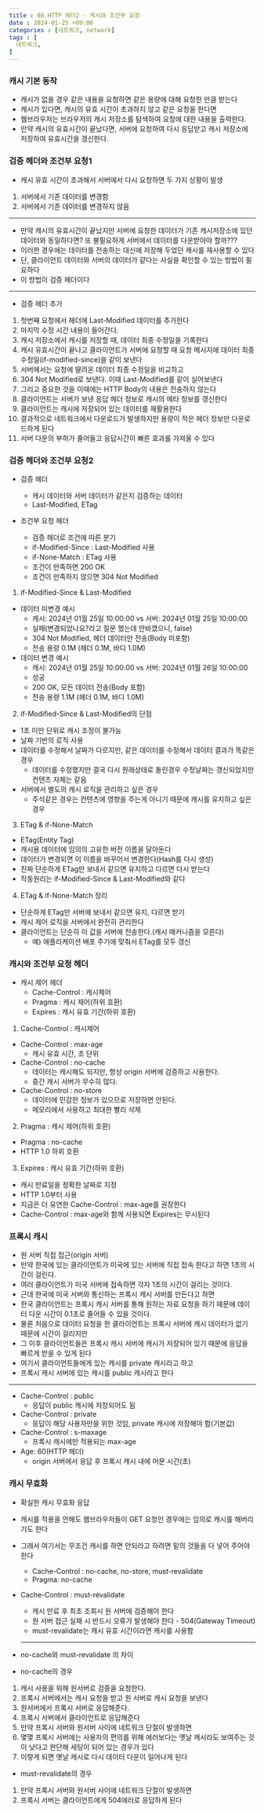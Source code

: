 ```yaml
---
title : 08.HTTP 헤더2 - 캐시와 조건부 요청
date : 2024-01-25 +09:00
categories : [네트워크, network]
tags : [
  네트워크,
]
---
```

<!-- ![](/assets/img/Spring/aaaa.png){:style="border:1px solid #eaeaea; border-radius: 7px; padding: 0px;" } -->
<!-- ![](/assets/img/Performance Test/1-1.png){:style="width:1000px" } -->

### 캐시 기본 동작
- 캐시가 없을 경우 같은 내용을 요청하면 같은 용량에 대해 요청한 만큼 받는다
- 캐시가 있다면, 캐시의 유효 시간이 초과하지 않고 같은 요청을 한다면
- 웹브라우저는 브라우저의 캐시 저장소를 탐색하여 요청에 대한 내용을 출력한다.
- 만약 캐시의 유효시간이 끝났다면, 서버에 요청하여 다시 응답받고 캐시 저장소에 저장하여 유효시간을 갱신한다.

### 검증 헤더와 조건부 요청1
- 캐시 유효 시간이 초과해서 서버에서 다시 요청하면 두 가지 상황이 발생
1. 서버에서 기존 데이터를 변경함
2. 서버에서 기존 데이터를 변경하지 않음

<hr>

- 만약 캐시의 유효시간이 끝났지만 서버에 요청한 데이터가 기존 캐시저장소에 있던 데이터와 동일하다면? 또 불필요하게 서버에서 데이터를 다운받아야 할까???
- 이러한 경우에는 데이터를 전송하는 대신에 저장해 두었던 캐시를 재사용할 수 있다
- 단, 클라이언트 데이터와 서버의 데이터가 같다는 사실을 확인할 수 있는 방법이 필요하다
- 이 방법이 검증 헤더이다

<hr>

- 검증 헤더 추가
1. 첫번째 요청에서 헤더에 Last-Modified 데이터를 추가한다
2. 마지막 수정 시간 내용이 들어간다.
3. 캐시 저장소에서 캐시를 저장할 때, 데이터 최종 수정일을 기록한다
4. 캐시 유효시간이 끝나고 클라이언트가 서버에 요청할 때 요청 메시지에 데이터 최종 수정일(if-modified-since)을 같이 보낸다
5. 서버에서는 요청에 딸려온 데이터 최종 수정일을 비교하고 
6. 304 Not Modified로 보낸다. 이때 Last-Modified를 같이 실어보낸다
7. 그리고 중요한 것을 이때에는 HTTP Body의 내용은 전송하지 않는다
8. 클라이언트는 서버가 보낸 응답 헤더 정보로 캐시의 메타 정보를 갱신한다
9. 클라이언트는 캐시에 저장되어 있는 데이터를 재활용한다
10. 결과적으로 네트워크에서 다운로드가 발생하지만 용량이 적은 헤더 정보만 다운로드하게 된다
11. 서버 다운의 부하가 줄어들고 응답시간이 빠른 효과를 가져올 수 있다

### 검증 헤더와 조건부 요청2
- 검증 헤더
  - 캐시 데이터와 서버 데이터가 같은지 검증하는 데이터
  - Last-Modified, ETag

- 조건부 요청 헤더
  - 검증 헤더로 조건에 따른 분기
  - if-Modified-Since : Last-Modified 사용
  - if-None-Match : ETag 사용
  - 조건이 만족하면 200 OK
  - 조건이 만족하지 않으면 304 Not Modified

1. if-Modified-Since & Last-Modified
- 데이터 미변경 예시
  - 캐시: 2024년 01월 25일 10:00:00 vs 서버: 2024년 01월 25일 10:00:00
  - 실패(변경되었나요?라고 질문 했는데 안바꼈으니, false)
  - 304 Not Modified, 헤더 데이터만 전송(Body 미포함)
  - 전송 용량 0.1M (헤더 0.1M, 바디 1.0M)
- 데이터 변경 예시
  - 캐시: 2024년 01월 25일 10:00:00 vs 서버: 2024년 01월 26일 10:00:00
  - 성공
  - 200 OK, 모든 데이터 전송(Body 포함)
  - 전송 용량 1.1M (헤더 0.1M, 바디 1.0M)

2. if-Modified-Since & Last-Modified의 단점
- 1초 미만 단위로 캐시 조정이 불가능
- 날짜 기반의 로직 사용
- 데이터를 수정해서 날짜가 다르지만, 같은 데이터를 수정해서 데이터 결과가 똑같은 경우
  - 데이터를 수정했지만 결국 다시 원래상태로 돌린경우 수정날짜는 갱신되었지만 컨텐츠 자체는 같음
- 서버에서 별도의 캐시 로직을 관리하고 싶은 경우
  - 주석같은 경우는 컨텐츠에 영향을 주는게 아니기 때문에 캐시를 유지하고 싶은 경우

3. ETag & if-None-Match
- ETag(Entity Tag)
- 캐시용 데이터에 임의의 고유한 버전 이름을 달아둔다
- 데이터가 변경되면 이 이름을 바꾸어서 변경한다(Hash를 다시 생성)
- 진짜 단순하게 ETag만 보내서 같으면 유지하고 다르면 다시 받는다
- 작동원리는 if-Modified-Since & Last-Modified와 같다

4. ETag & if-None-Match 정리
- 단순하게 ETag만 서버에 보내서 같으면 유지, 다르면 받기
- 캐시 제어 로직을 서버에서 완전히 관리한다
- 클라이언트는 단순히 이 값을 서버에 전송한다.(캐시 매커니즘을 모른다)
  - 예) 애플리케이션 배포 주기에 맞춰서 ETag를 모두 갱신

### 캐시와 조건부 요청 헤더
- 캐시 제어 헤더
  - Cache-Control : 캐시제어
  - Pragma : 캐시 제어(하위 호환)
  - Expires : 캐시 유효 기간(하위 호환)

1. Cache-Control : 캐시제어
- Cache-Control : max-age
  - 캐시 유효 시간, 초 단위
- Cache-Control : no-cache
  - 데이터는 캐시해도 되지만, 항상 origin 서버에 검증하고 사용한다.
  - 중간 캐시 서버가 무수히 많다.
- Cache-Control : no-store
  - 데이터에 민감한 정보가 있으므로 저장하면 안된다.
  - 메모리에서 사용하고 최대한 빨리 삭제

2. Pragma : 캐시 제어(하위 호환)
- Pragma : no-cache
- HTTP 1.0 하위 호환

3. Expires : 캐시 유효 기간(하위 호환)
- 캐시 만료일을 정확한 날짜로 지정
- HTTP 1.0부터 사용
- 지금은 더 유연한 Cache-Control : max-age를 권장한다
- Cache-Control : max-age와 함께 사용되면 Expires는 무시된다

### 프록시 캐시
- 원 서버 직접 접근(origin 서버)
- 만약 한국에 있는 클라이언트가 미국에 있는 서버에 직접 접속 한다고 하면 1초의 시간이 걸린다.
- 여러 클라이언트가 미국 서버에 접속하면 각자 1초의 시간이 걸리는 것이다.
- 근데 한국에 미국 서버와 통신하는 프록시 캐시 서버를 만든다고 하면
- 한국 클라이언트는 프록시 캐시 서버를 통해 원하는 자료 요청을 하기 때문에 데이터 다운 시간이 0.1초로 줄어들 수 있을 것이다.
- 물론 처음으로 데이터 요청을 한 클라이언트는 프록시 서버에 캐시 데이터가 없기 때문에 시간이 걸리지만
- 그 이후 클라이언트들은 프록시 캐시 서버에 캐시가 저장되어 있기 때문에 응답을 빠르게 받을 수 있게 된다
- 여기서 클라이언트들에게 있는 캐시를 private 캐시라고 하고
- 프록시 캐시 서버에 있는 캐시를 public 캐시라고 한다

<hr>

- Cache-Control : public
  - 응답이 public 캐시에 저장되어도 됨
- Cache-Control : private
  - 응답이 해당 사용자만을 위한 것임, private 캐시에 저장해야 함(기본값)
- Cache-Control : s-maxage
  - 프록시 캐시에만 적용되는 max-age
- Age: 60(HTTP 헤더)
  - origin 서버에서 응답 후 프록시 캐시 내에 머문 시간(초)

### 캐시 무효화
- 확실한 캐시 무효화 응답
- 캐시를 적용을 안해도 웹브라우저들이 GET 요청인 경우에는 임의로 캐시를 해버리기도 한다
- 그래서 여기서는 무조건 캐시를 하면 안되라고 하려면 밑의 것들을 다 넣어 주어야 한다
  - Cache-Control : no-cache, no-store, must-revalidate
  - Pragma: no-cache
- Cache-Control : must-revalidate
  - 캐시 만료 후 최초 조회시 원 서버에 검증해야 한다
  - 원 서버 접근 실패 시 반드시 오류가 발생해야 한다 - 504(Gateway Timeout)
  - must-revalidate는 캐시 유효 시간이라면 캐시를 사용함
  
  <hr>
- no-cache와 must-revalidate 의 차이
- no-cache의 경우 
1. 캐시 사용을 위해 원서버로 검증을 요청한다.
2. 프록시 서버에서는 캐시 요청을 받고 원 서버로 캐시 요청을 보낸다
3. 원서버에서 프록시 서버로 응답해준다.
4. 프록시 서버에서 클라이언트로 응답해준다
5. 만약 프록시 서버와 원서버 사이에 네트워크 단절이 발생하면
6. 몇몇 프록시 서버에는 사용자의 편의를 위해 에러보다는 옛날 캐시라도 보여주는 것이 낫다고 판단해 세팅이 되어 있는 경우가 있다
7. 이렇게 되면 옛날 캐시로 다시 데이터 다운이 일어나게 된다

- must-revalidate의 경우
1. 만약 프록시 서버와 원서버 사이에 네트워크 단절이 발생하면
2. 프록시 서버는 클라이언트에게 504에러로 응답하게 된다
